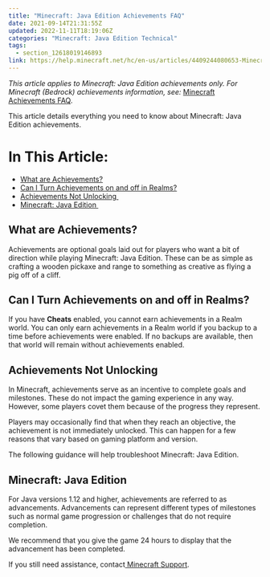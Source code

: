 ```yaml
---
title: "Minecraft: Java Edition Achievements FAQ"
date: 2021-09-14T21:31:55Z
updated: 2022-11-11T18:19:06Z
categories: "Minecraft: Java Edition Technical"
tags:
  - section_12618019146893
link: https://help.minecraft.net/hc/en-us/articles/4409244080653-Minecraft-Java-Edition-Achievements-FAQ
---
```


*This article applies to Minecraft: Java Edition achievements only. For Minecraft (Bedrock) achievements information, see:* [Minecraft Achievements FAQ](https://help.minecraft.net/hc/en-us/articles/4409244237325-Minecraft-Bedrock-Achievements-FAQ).

This article details everything you need to know about Minecraft: Java Edition achievements.

# In This Article:

- [What are Achievements?](#what-are-achievements)
- [Can I Turn Achievements on and off in Realms?](#can-i-turn-achievements-on-and-off-in-realms)
- [Achievements Not Unlocking ](#achievements-not-unlocking)
- [Minecraft: Java Edition ](#minecraftjavaedition)

## What are Achievements?

Achievements are optional goals laid out for players who want a bit of direction while playing Minecraft: Java Edition. These can be as simple as crafting a wooden pickaxe and range to something as creative as flying a pig off of a cliff.

## Can I Turn Achievements on and off in Realms?

If you have **Cheats** enabled, you cannot earn achievements in a Realm world. You can only earn achievements in a Realm world if you backup to a time before achievements were enabled. If no backups are available, then that world will remain without achievements enabled. 

## Achievements Not Unlocking 

In Minecraft, achievements serve as an incentive to complete goals and milestones. These do not impact the gaming experience in any way. However, some players covet them because of the progress they represent.

Players may occasionally find that when they reach an objective, the achievement is not immediately unlocked. This can happen for a few reasons that vary based on gaming platform and version.

The following guidance will help troubleshoot Minecraft: Java Edition.

## Minecraft: Java Edition 

For Java versions 1.12 and higher, achievements are referred to as advancements. Advancements can represent different types of milestones such as normal game progression or challenges that do not require completion.

We recommend that you give the game 24 hours to display that the advancement has been completed.

If you still need assistance, contact[ Minecraft Support](https://aka.ms/Minecraft-Support).
